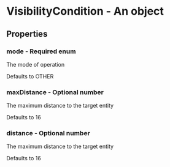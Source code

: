 

# VisibilityCondition - An object



## Properties



### mode - Required enum



 The mode of operation



Defaults to OTHER



### maxDistance - Optional number



 The maximum distance to the target entity



Defaults to 16



### distance - Optional number



 The maximum distance to the target entity



Defaults to 16

